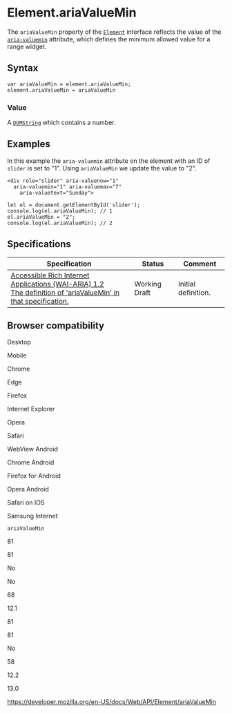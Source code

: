 # Element.ariaValueMin

The `ariaValueMin` property of the [`Element`](../element) interface reflects the value of the [`aria-valuemin`](https://developer.mozilla.org/en-US/docs/Web/Accessibility/ARIA/ARIA_Techniques/Using_the_aria-valuemin_attribute) attribute, which defines the minimum allowed value for a range widget.

## Syntax

    var ariaValueMin = element.ariaValueMin;
    element.ariaValueMin = ariaValueMin

### Value

A [`DOMString`](../domstring) which contains a number.

## Examples

In this example the `aria-valuemin` attribute on the element with an ID of `slider` is set to "1". Using `ariaValueMin` we update the value to "2".

    <div role="slider" aria-valuenow="1"
      aria-valuemin="1" aria-valuemax="7"
        aria-valuetext="Sunday">

    let el = document.getElementById('slider');
    console.log(el.ariaValueMin); // 1
    el.ariaValueMin = "2";
    console.log(el.ariaValueMin); // 2

## Specifications

<table><thead><tr class="header"><th>Specification</th><th>Status</th><th>Comment</th></tr></thead><tbody><tr class="odd"><td><a href="https://www.w3.org/TR/wai-aria-1.2/#dom-ariamixin-ariavaluemin">Accessible Rich Internet Applications (WAI-ARIA) 1.2<br />
<span class="small">The definition of 'ariaValueMin' in that specification.</span></a></td><td><span class="spec-wd">Working Draft</span></td><td>Initial definition.</td></tr></tbody></table>

## Browser compatibility

Desktop

Mobile

Chrome

Edge

Firefox

Internet Explorer

Opera

Safari

WebView Android

Chrome Android

Firefox for Android

Opera Android

Safari on IOS

Samsung Internet

`ariaValueMin`

81

81

No

No

68

12.1

81

81

No

58

12.2

13.0

<a href="https://developer.mozilla.org/en-US/docs/Web/API/Element/ariaValueMin" class="_attribution-link">https://developer.mozilla.org/en-US/docs/Web/API/Element/ariaValueMin</a>
